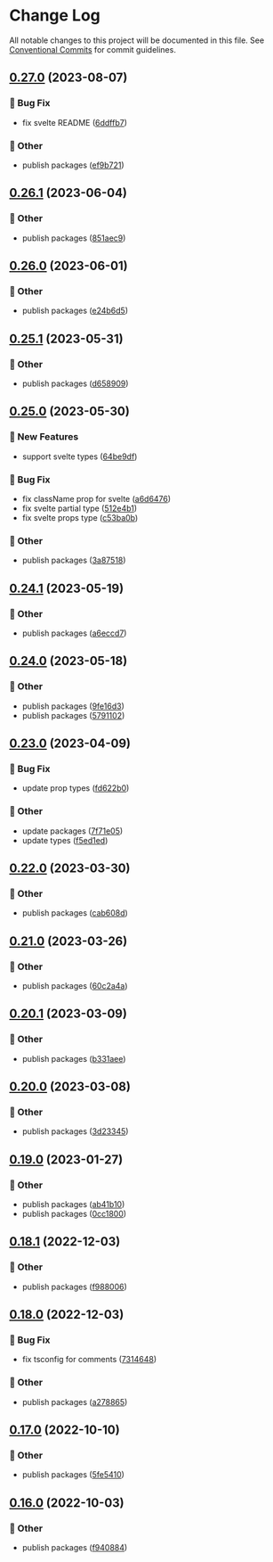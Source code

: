 # Change Log

All notable changes to this project will be documented in this file.
See [Conventional Commits](https://conventionalcommits.org) for commit guidelines.

## [0.27.0](https://github.com/daybrush/infinite-viewer/blob/master/packages/svelte-infinite-viewer/compare/svelte-infinite-viewer@0.26.1...svelte-infinite-viewer@0.27.0) (2023-08-07)


### :bug: Bug Fix

* fix svelte README ([6ddffb7](https://github.com/daybrush/infinite-viewer/blob/master/packages/svelte-infinite-viewer/commit/6ddffb732ef686da86d6009f62dd13da4573b33d))


### :mega: Other

* publish packages ([ef9b721](https://github.com/daybrush/infinite-viewer/blob/master/packages/svelte-infinite-viewer/commit/ef9b721f1209dfc57f13cae77e9202d2eaba3868))



## [0.26.1](https://github.com/daybrush/infinite-viewer/blob/master/packages/svelte-infinite-viewer/compare/svelte-infinite-viewer@0.26.0...svelte-infinite-viewer@0.26.1) (2023-06-04)


### :mega: Other

* publish packages ([851aec9](https://github.com/daybrush/infinite-viewer/blob/master/packages/svelte-infinite-viewer/commit/851aec94146b7349b0e823256a31ad63cc467555))



## [0.26.0](https://github.com/daybrush/infinite-viewer/blob/master/packages/svelte-infinite-viewer/compare/svelte-infinite-viewer@0.25.1...svelte-infinite-viewer@0.26.0) (2023-06-01)


### :mega: Other

* publish packages ([e24b6d5](https://github.com/daybrush/infinite-viewer/blob/master/packages/svelte-infinite-viewer/commit/e24b6d5d79530d3844fc8ca5ecfb7a306e6bb9b0))



## [0.25.1](https://github.com/daybrush/infinite-viewer/blob/master/packages/svelte-infinite-viewer/compare/svelte-infinite-viewer@0.25.0...svelte-infinite-viewer@0.25.1) (2023-05-31)


### :mega: Other

* publish packages ([d658909](https://github.com/daybrush/infinite-viewer/blob/master/packages/svelte-infinite-viewer/commit/d65890919f233dc5eec527aeb9b31c8b9487a919))



## [0.25.0](https://github.com/daybrush/infinite-viewer/blob/master/packages/svelte-infinite-viewer/compare/svelte-infinite-viewer@0.24.1...svelte-infinite-viewer@0.25.0) (2023-05-30)


### :rocket: New Features

* support svelte types ([64be9df](https://github.com/daybrush/infinite-viewer/blob/master/packages/svelte-infinite-viewer/commit/64be9df53025b49f6760b4a6600ea4baa2ae6733))


### :bug: Bug Fix

* fix className prop for svelte ([a6d6476](https://github.com/daybrush/infinite-viewer/blob/master/packages/svelte-infinite-viewer/commit/a6d6476d41c4d4d597c3885dca472e8b74ed57a0))
* fix svelte partial type ([512e4b1](https://github.com/daybrush/infinite-viewer/blob/master/packages/svelte-infinite-viewer/commit/512e4b191bd823aa3c14219c0eb5ab754459bff7))
* fix svelte props type ([c53ba0b](https://github.com/daybrush/infinite-viewer/blob/master/packages/svelte-infinite-viewer/commit/c53ba0b2fbabcebb8d5b8243984014853762571b))


### :mega: Other

* publish packages ([3a87518](https://github.com/daybrush/infinite-viewer/blob/master/packages/svelte-infinite-viewer/commit/3a8751838224c542c8952a05f6b1e7c7080ff048))



## [0.24.1](https://github.com/daybrush/infinite-viewer/blob/master/packages/svelte-infinite-viewer/compare/svelte-infinite-viewer@0.24.0...svelte-infinite-viewer@0.24.1) (2023-05-19)


### :mega: Other

* publish packages ([a6eccd7](https://github.com/daybrush/infinite-viewer/blob/master/packages/svelte-infinite-viewer/commit/a6eccd765bbb50bc0ead2c4997756914d53141bb))



## [0.24.0](https://github.com/daybrush/infinite-viewer/blob/master/packages/svelte-infinite-viewer/compare/svelte-infinite-viewer@0.23.0...svelte-infinite-viewer@0.24.0) (2023-05-18)


### :mega: Other

* publish packages ([9fe16d3](https://github.com/daybrush/infinite-viewer/blob/master/packages/svelte-infinite-viewer/commit/9fe16d35f4c550dbdcfb5b527e4ed53476067a7d))
* publish packages ([5791102](https://github.com/daybrush/infinite-viewer/blob/master/packages/svelte-infinite-viewer/commit/579110248f87ca469c67998da17a9618f30d3484))



## [0.23.0](https://github.com/daybrush/infinite-viewer/blob/master/packages/svelte-infinite-viewer/compare/svelte-infinite-viewer@0.22.0...svelte-infinite-viewer@0.23.0) (2023-04-09)


### :bug: Bug Fix

* update prop types ([fd622b0](https://github.com/daybrush/infinite-viewer/blob/master/packages/svelte-infinite-viewer/commit/fd622b05facc759dda28d1897e689642f88dbed8))


### :mega: Other

* update packages ([7f71e05](https://github.com/daybrush/infinite-viewer/blob/master/packages/svelte-infinite-viewer/commit/7f71e052a12f56bd5e1f662181ce1b28bb8004a0))
* update types ([f5ed1ed](https://github.com/daybrush/infinite-viewer/blob/master/packages/svelte-infinite-viewer/commit/f5ed1ed526854f04cce3797286b0486b165fe466))



## [0.22.0](https://github.com/daybrush/infinite-viewer/blob/master/packages/svelte-infinite-viewer/compare/svelte-infinite-viewer@0.21.0...svelte-infinite-viewer@0.22.0) (2023-03-30)


### :mega: Other

* publish packages ([cab608d](https://github.com/daybrush/infinite-viewer/blob/master/packages/svelte-infinite-viewer/commit/cab608da74002e91953071ab646caaf8b46e8843))



## [0.21.0](https://github.com/daybrush/infinite-viewer/blob/master/packages/svelte-infinite-viewer/compare/svelte-infinite-viewer@0.20.1...svelte-infinite-viewer@0.21.0) (2023-03-26)


### :mega: Other

* publish packages ([60c2a4a](https://github.com/daybrush/infinite-viewer/blob/master/packages/svelte-infinite-viewer/commit/60c2a4a4752b756189bc2cea63e5d6defe1e83f7))



## [0.20.1](https://github.com/daybrush/infinite-viewer/blob/master/packages/svelte-infinite-viewer/compare/svelte-infinite-viewer@0.20.0...svelte-infinite-viewer@0.20.1) (2023-03-09)


### :mega: Other

* publish packages ([b331aee](https://github.com/daybrush/infinite-viewer/blob/master/packages/svelte-infinite-viewer/commit/b331aeefc684f815276d0fc4ec05f9955f59cd20))



## [0.20.0](https://github.com/daybrush/infinite-viewer/blob/master/packages/svelte-infinite-viewer/compare/svelte-infinite-viewer@0.19.0...svelte-infinite-viewer@0.20.0) (2023-03-08)


### :mega: Other

* publish packages ([3d23345](https://github.com/daybrush/infinite-viewer/blob/master/packages/svelte-infinite-viewer/commit/3d233455960c7afd2515c68ca26e1c00bf5bff1e))



## [0.19.0](https://github.com/daybrush/infinite-viewer/blob/master/packages/svelte-infinite-viewer/compare/svelte-infinite-viewer@0.18.1...svelte-infinite-viewer@0.19.0) (2023-01-27)


### :mega: Other

* publish packages ([ab41b10](https://github.com/daybrush/infinite-viewer/blob/master/packages/svelte-infinite-viewer/commit/ab41b100b2da4b3f5021cb843dd0731bbdea4a68))
* publish packages ([0cc1800](https://github.com/daybrush/infinite-viewer/blob/master/packages/svelte-infinite-viewer/commit/0cc18007e64be634cc938dae905c78b7321498c3))



## [0.18.1](https://github.com/daybrush/infinite-viewer/blob/master/packages/svelte-infinite-viewer/compare/svelte-infinite-viewer@0.18.0...svelte-infinite-viewer@0.18.1) (2022-12-03)


### :mega: Other

* publish packages ([f988006](https://github.com/daybrush/infinite-viewer/blob/master/packages/svelte-infinite-viewer/commit/f98800609ce749dfd28da11af42448c310ef252f))



## [0.18.0](https://github.com/daybrush/infinite-viewer/blob/master/packages/svelte-infinite-viewer/compare/svelte-infinite-viewer@0.17.0...svelte-infinite-viewer@0.18.0) (2022-12-03)


### :bug: Bug Fix

* fix tsconfig for comments ([7314648](https://github.com/daybrush/infinite-viewer/blob/master/packages/svelte-infinite-viewer/commit/73146488f0a9308aa4db99a473269ddb744e18af))


### :mega: Other

* publish packages ([a278865](https://github.com/daybrush/infinite-viewer/blob/master/packages/svelte-infinite-viewer/commit/a27886520517db13db611cbede6861be1b7f090a))



## [0.17.0](https://github.com/daybrush/infinite-viewer/blob/master/packages/svelte-infinite-viewer/compare/svelte-infinite-viewer@0.16.0...svelte-infinite-viewer@0.17.0) (2022-10-10)


### :mega: Other

* publish packages ([5fe5410](https://github.com/daybrush/infinite-viewer/blob/master/packages/svelte-infinite-viewer/commit/5fe5410328336014b62b899bfbdd642768372563))



## [0.16.0](https://github.com/daybrush/infinite-viewer/blob/master/packages/svelte-infinite-viewer/compare/svelte-infinite-viewer@0.15.6...svelte-infinite-viewer@0.16.0) (2022-10-03)


### :mega: Other

* publish packages ([f940884](https://github.com/daybrush/infinite-viewer/blob/master/packages/svelte-infinite-viewer/commit/f9408844f99014de30b3e9348541719f9bceef39))
